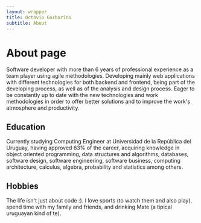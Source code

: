 ```yaml
---
layout: wrapper
title: Octavio Garbarino
subtitle: About
---
```

# About page

Software developer with more than 6 years of professional experience as a team player using agile methodologies. Developing mainly web applications with different technologies for both backend and frontend, being part of the developing process, as well as of the analysis and design process. Eager to be constantly up to date with the new technologies and work methodologies in order to offer better solutions and to improve the work's atmosphere and productivity.

## Education
Currently studying Computing Engineer at Universidad de la República del Uruguay, having approved 63% of the career, acquiring knowledge in object oriented programming, data structures and algorithms, databases, software design, software engineering, software business, computing architecture, calculus, algebra, probability and statistics among others.

## Hobbies
The life isn't just about code :). I love sports (to watch them and also play), spend time with my family and friends, and drinking Mate (a tipical uruguayan kind of te).